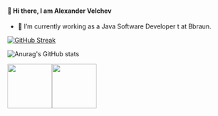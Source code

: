 #### 👋 Hi there, I am Alexander Velchev

- 🔭 I’m currently working as a Java Software Developer t at Bbraun. 

[![GitHub Streak](https://myappstrike.herokuapp.com?user=alvelchev&theme=gruvbox)](https://git.io/streak-stats)

![Anurag's GitHub stats](https://github-readme-stats.vercel.app/api?username=alvelchev&show_icons=true&theme=radical&include_all_commits=true)



<img align="" height='100px' src="https://github-readme-stats.vercel.app/api?username=alvelchev&hide_title=true&show_icons=true&include_all_commits=true&line_height=21&bg_color=0,EC6C6C,FFD479,FFFC79,73FA79&theme=graywhite" /><img align="" height='100px' src="https://github-readme-stats.vercel.app/api/top-langs/?username=alvelchev&hide_title=true&layout=compact&bg_color=0,73FA79,73FDFF,7A81FF&theme=graywhite" />


